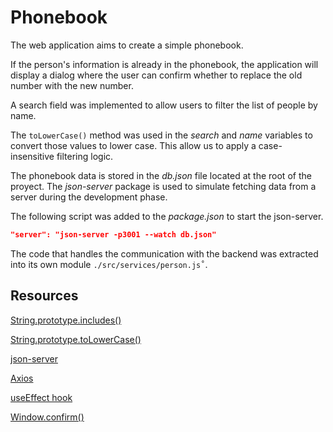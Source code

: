 # Phonebook

The web application aims to create a simple phonebook.

If the person's information is already in the phonebook, the application will display a dialog where the user can confirm whether to replace the old number with the new number.

A search field was implemented to allow users to filter the list of people by name.

The `toLowerCase()` method was used in the *search* and *name* variables to convert those values to lower case. This allow us to apply a case-insensitive filtering logic.

The phonebook data is stored in the *db.json* file located at the root of the proyect. The *json-server* package is used to simulate fetching data from a server during the development phase.

The following script was added to the *package.json* to start the json-server.

```json
"server": "json-server -p3001 --watch db.json"
```

The code that handles the communication with the backend was extracted into its own module `./src/services/person.js˚`.

## Resources

[String.prototype.includes()
](https://developer.mozilla.org/en-US/docs/Web/JavaScript/Reference/Global_Objects/String/includes?qs=incl)

[String.prototype.toLowerCase()](https://developer.mozilla.org/en-US/docs/Web/JavaScript/Reference/Global_Objects/String/toLowerCase)

[json-server](https://github.com/typicode/json-server)

[Axios](https://axios-http.com/docs/intro)

[useEffect hook](https://reactjs.org/docs/hooks-reference.html#useeffect)

[Window.confirm()](https://developer.mozilla.org/en-US/docs/Web/API/Window/confirm)
